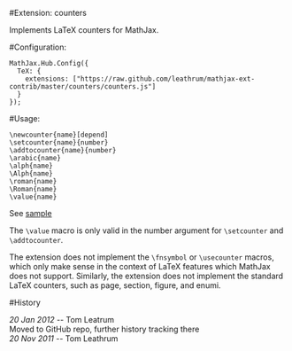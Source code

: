 #Extension: counters

Implements LaTeX counters for MathJax.

#Configuration:

    MathJax.Hub.Config({
      TeX: {
        extensions: ["https://raw.github.com/leathrum/mathjax-ext-contrib/master/counters/counters.js"]
      }
    });

#Usage:

    \newcounter{name}[depend]
    \setcounter{name}{number}
    \addtocounter{name}{number}
    \arabic{name}
    \alph{name}
    \Alph{name}
    \roman{name}
    \Roman{name}
    \value{name}

See [sample](http://leathrum.github.com/mathjax-ext-contrib/counters/sample.html)

The `\value` macro is only valid in the number argument for `\setcounter` and 
`\addtocounter`.

The extension does not implement the `\fnsymbol` or `\usecounter` macros, which only make sense in the context of LaTeX features which MathJax does not support. Similarly, the extension does not implement the standard LaTeX counters, such as page, section, figure, and enumi.

#History

*20 Jan 2012* -- Tom Leatrum  
Moved to GitHub repo, further history tracking there  
*20 Nov 2011* -- Tom Leathrum

